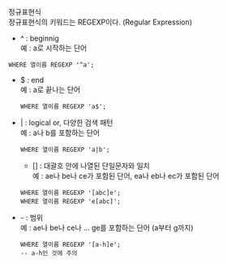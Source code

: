정규표현식  
정규표현식의 키워드는 REGEXP이다. (Regular Expression)

- ^ : beginnig  
예 : a로 시작하는 단어
```
WHERE 열이름 REGEXP '^a';
```
- $ : end  
  예 : a로 끝나는 단어
  ```
  WHERE 열이름 REGEXP 'a$';
  ```
- | : logical or, 다양한 검색 패턴  
  예 : a나 b를 포함하는 단어
  ```
  WHERE 열이름 REGEXP 'a|b';
  ```
  - [] : 대괄호 안에 나열된 단일문자와 일치  
  예 : ae나 be나 ce가 포함된 단어, ea나 eb나 ec가 포함된 단어  
  ```
  WHERE 열이름 REGEXP '[abc]e';
  WHERE 열이름 REGEXP 'e[abc]';
  ```  
- \- : 범위  
  예 : ae나 be나 ce나 ... ge를 포함하는 단어 (a부터 g까지)
  ```
  WHERE 열이름 REGEXP '[a-h]e';
  -- a-h인 것에 주의
  ```
